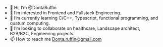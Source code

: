 - 👋 Hi, I’m @DontaRuffin
- 👀 I’m interested in Frontend and Fullstack Engineering.
- 🌱 I’m currently learning C/C++, Typescript, functional programming, and quatum computing. 
- 💞️ I’m looking to collaborate on healthcare, Landscape architect, B2B/B2C, Engineering projects.
- 📫 How to reach me Donta.ruffin@gmail.com

<!---
DontaRuffin/DontaRuffin is a ✨ special ✨ repository because its `README.md` (this file) appears on your GitHub profile.
You can click the Preview link to take a look at your changes.
--->
